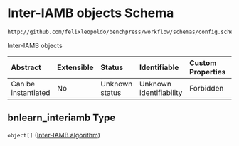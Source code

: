 # Inter-IAMB objects Schema

```txt
http://github.com/felixleopoldo/benchpress/workflow/schemas/config.schema.json#/properties/resources/properties/structure_learning_algorithms/properties/bnlearn_interiamb
```

Inter-IAMB objects

| Abstract            | Extensible | Status         | Identifiable            | Custom Properties | Additional Properties | Access Restrictions | Defined In                                                       |
| :------------------ | :--------- | :------------- | :---------------------- | :---------------- | :-------------------- | :------------------ | :--------------------------------------------------------------- |
| Can be instantiated | No         | Unknown status | Unknown identifiability | Forbidden         | Allowed               | none                | [config.schema.json*](config.schema.json "open original schema") |

## bnlearn_interiamb Type

`object[]` ([Inter-IAMB algorithm](config-definitions-inter-iamb-algorithm.md))

